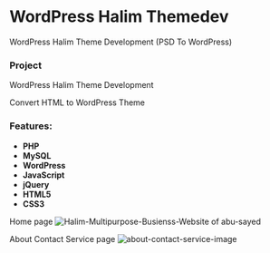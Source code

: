 # WordPress Halim Themedev
WordPress  Halim Theme Development (PSD To  WordPress)


### Project 

WordPress Halim Theme Development

Convert HTML to WordPress Theme


### Features: 
- **PHP**
- **MySQL**
- **WordPress**
- **JavaScript**
- **jQuery**
- **HTML5**
- **CSS3**


Home page
![Halim-Multipurpose-Busienss-Website of abu-sayed](https://github.com/AbuSayedDev/wp-halim-themedev/assets/48875366/007c0cd4-71d4-4582-9f42-b736642f681b)

About Contact Service page
![about-contact-service-image](https://github.com/AbuSayedDev/wp-halim-themedev/assets/48875366/99c00d14-6643-4815-abdb-755516114290)
